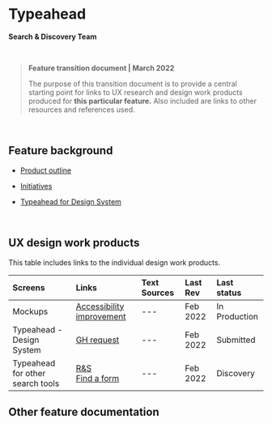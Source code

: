 # Typeahead
**Search & Discovery Team**

<br>

>**Feature transition document | March 2022**
>
> The purpose of this transition document is to provide a central starting point for links to UX research and design work products produced for **this particular feature.** Also included are links to other resources and references used.

<br>

## Feature background
- [Product outline](https://github.com/department-of-veterans-affairs/va.gov-team/blob/master/products/typeahead/product-outline.md)

- [Initiatives](https://github.com/department-of-veterans-affairs/va.gov-team/tree/master/products/typeahead/initiatives)

- [Typeahead for Design System](https://github.com/department-of-veterans-affairs/vets-design-system-documentation/issues/637)


<br>

## UX design work products
This table includes links to the individual design work products.

| Screens | Links | Text Sources | Last Rev | Last status |
| :--- | :--- | :--- | :--- | :--- |
| Mockups | [Accessibility improvement](https://github.com/department-of-veterans-affairs/va.gov-team/issues/30197#issuecomment-934673872) | --- | Feb 2022 | In Production |
| Typeahead - Design System | [GH request](https://github.com/department-of-veterans-affairs/vets-design-system-documentation/issues/637) | --- | Feb 2022| Submitted |
| Typeahead for other search tools | [R&S](https://github.com/department-of-veterans-affairs/va.gov-team/blob/master/products/resources-and-support/typeahead/typeahead-suggestions.md) <br>[Find a form](https://github.com/department-of-veterans-affairs/va.gov-team/blob/master/products/find-a-va-form/typeahead/typeahead-suggestions.md) | --- | Feb 2022| Discovery |


## Other feature documentation

<br>
